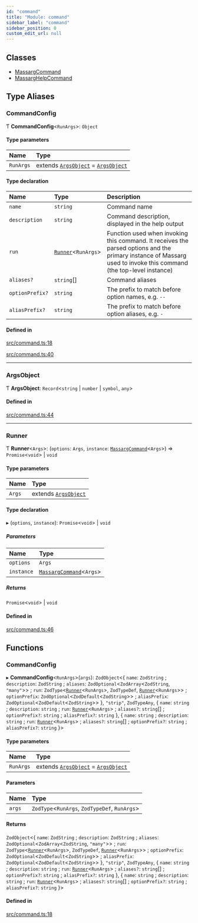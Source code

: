 ```yaml
---
id: "command"
title: "Module: command"
sidebar_label: "command"
sidebar_position: 0
custom_edit_url: null
---
```


## Classes

- [MassargCommand](../classes/command.MassargCommand.md)
- [MassargHelpCommand](../classes/command.MassargHelpCommand.md)

## Type Aliases

### CommandConfig

Ƭ **CommandConfig**\<`RunArgs`\>: `Object`

#### Type parameters

| Name | Type |
| :------ | :------ |
| `RunArgs` | extends [`ArgsObject`](command.md#argsobject) = [`ArgsObject`](command.md#argsobject) |

#### Type declaration

| Name | Type | Description |
| :------ | :------ | :------ |
| `name` | `string` | Command name |
| `description` | `string` | Command description, displayed in the help output |
| `run` | [`Runner`](command.md#runner)\<`RunArgs`\> | Function used when invoking this command. It receives the parsed options and the primary instance of Massarg used to invoke this command (the top-level instance) |
| `aliases?` | `string`[] | Command aliases |
| `optionPrefix?` | `string` | The prefix to match before option names, e.g. `--` |
| `aliasPrefix?` | `string` | The prefix to match before option aliases, e.g. `-` |

#### Defined in

[src/command.ts:18](https://github.com/chenasraf/massarg/blob/fe2fc21/src/command.ts#L18)

[src/command.ts:40](https://github.com/chenasraf/massarg/blob/fe2fc21/src/command.ts#L40)

___

### ArgsObject

Ƭ **ArgsObject**: `Record`\<`string` \| `number` \| `symbol`, `any`\>

#### Defined in

[src/command.ts:44](https://github.com/chenasraf/massarg/blob/fe2fc21/src/command.ts#L44)

___

### Runner

Ƭ **Runner**\<`Args`\>: (`options`: `Args`, `instance`: [`MassargCommand`](../classes/command.MassargCommand.md)\<`Args`\>) => `Promise`\<`void`\> \| `void`

#### Type parameters

| Name | Type |
| :------ | :------ |
| `Args` | extends [`ArgsObject`](command.md#argsobject) |

#### Type declaration

▸ (`options`, `instance`): `Promise`\<`void`\> \| `void`

##### Parameters

| Name | Type |
| :------ | :------ |
| `options` | `Args` |
| `instance` | [`MassargCommand`](../classes/command.MassargCommand.md)\<`Args`\> |

##### Returns

`Promise`\<`void`\> \| `void`

#### Defined in

[src/command.ts:46](https://github.com/chenasraf/massarg/blob/fe2fc21/src/command.ts#L46)

## Functions

### CommandConfig

▸ **CommandConfig**\<`RunArgs`\>(`args`): `ZodObject`\<\{ `name`: `ZodString` ; `description`: `ZodString` ; `aliases`: `ZodOptional`\<`ZodArray`\<`ZodString`, ``"many"``\>\> ; `run`: `ZodType`\<[`Runner`](command.md#runner)\<`RunArgs`\>, `ZodTypeDef`, [`Runner`](command.md#runner)\<`RunArgs`\>\> ; `optionPrefix`: `ZodOptional`\<`ZodDefault`\<`ZodString`\>\> ; `aliasPrefix`: `ZodOptional`\<`ZodDefault`\<`ZodString`\>\>  }, ``"strip"``, `ZodTypeAny`, \{ `name`: `string` ; `description`: `string` ; `run`: [`Runner`](command.md#runner)\<`RunArgs`\> ; `aliases?`: `string`[] ; `optionPrefix?`: `string` ; `aliasPrefix?`: `string`  }, \{ `name`: `string` ; `description`: `string` ; `run`: [`Runner`](command.md#runner)\<`RunArgs`\> ; `aliases?`: `string`[] ; `optionPrefix?`: `string` ; `aliasPrefix?`: `string`  }\>

#### Type parameters

| Name | Type |
| :------ | :------ |
| `RunArgs` | extends [`ArgsObject`](command.md#argsobject) = [`ArgsObject`](command.md#argsobject) |

#### Parameters

| Name | Type |
| :------ | :------ |
| `args` | `ZodType`\<`RunArgs`, `ZodTypeDef`, `RunArgs`\> |

#### Returns

`ZodObject`\<\{ `name`: `ZodString` ; `description`: `ZodString` ; `aliases`: `ZodOptional`\<`ZodArray`\<`ZodString`, ``"many"``\>\> ; `run`: `ZodType`\<[`Runner`](command.md#runner)\<`RunArgs`\>, `ZodTypeDef`, [`Runner`](command.md#runner)\<`RunArgs`\>\> ; `optionPrefix`: `ZodOptional`\<`ZodDefault`\<`ZodString`\>\> ; `aliasPrefix`: `ZodOptional`\<`ZodDefault`\<`ZodString`\>\>  }, ``"strip"``, `ZodTypeAny`, \{ `name`: `string` ; `description`: `string` ; `run`: [`Runner`](command.md#runner)\<`RunArgs`\> ; `aliases?`: `string`[] ; `optionPrefix?`: `string` ; `aliasPrefix?`: `string`  }, \{ `name`: `string` ; `description`: `string` ; `run`: [`Runner`](command.md#runner)\<`RunArgs`\> ; `aliases?`: `string`[] ; `optionPrefix?`: `string` ; `aliasPrefix?`: `string`  }\>

#### Defined in

[src/command.ts:18](https://github.com/chenasraf/massarg/blob/fe2fc21/src/command.ts#L18)
